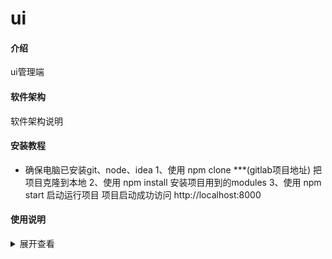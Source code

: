 # ui

#### 介绍
ui管理端

#### 软件架构
软件架构说明


#### 安装教程
- 确保电脑已安装git、node、idea
1、使用 npm clone ***(gitlab项目地址) 把项目克隆到本地
2、使用 npm install 安装项目用到的modules
3、使用 npm start 启动运行项目
项目启动成功访问 http://localhost:8000

#### 使用说明
<details>
<summary>展开查看</summary>
<pre><code>.
├── ui
│   ├── config
│   │   └── config.js(基本配置)
│   │   └── proxy.js(本地代理配置)
│   │   └── routes.js(路由配置)
│   │   └── theme.js(主体色系配置)
│   ├── dist(打包输出)
│   ├── mock(mock数据)
│   │   ├── mock (模拟数据文件)
│   ├── node_modules(安装包，执行npm install后自动出现此文件)
│   ├── public(公共文件,里面的文件打包时可以直接copy到打包文件dist内. 主要放置favicon)
│   ├── src
│   │   ├── assets (静态资源)
│   │   ├── components (公共组件)
│   │   │   └── loading(loading组件)
│   │   ├── data(数据请求文件)
│   │   │   └── Srvice(接口)
│   │   │   └── utils(全局方法)
│   │   ├── layout (外层布局)
│   │   ├── pages (router页面 umi约定名称)
│   │   │   └── home(首页)
│   │   │   └── member(学员管理)
│   │   │   │    └── sstudenttudent(学员信息)
│   │   │   │    └── contact(联系人信息)
│   │   │   │    └── progress(学习进度)
│   │   │   └── resource(资源中心)
│   │   │   │    └── examination(试卷库)
│   │   │   │    └── question(题库)
│   │   │   │    └── courseware(课件管理)
│   │   │   └── subject(学科管理)
│   │   │   │    └── category(学科类别)
│   │   │   │    └── course(科目信息)
│   │   │   └── system(系统设置)
│   │   │   │    └── account(账号管理)
│   │   │   │    └── permission(权限管理)
│   │   │   └── user(个人中心)
│   │   │   │   └── info(个人信息)
│   │   │   │   └── logout(退出登录)
│   │   │   │   └── login(登录页面)
│   │   │   └── website(官网管理)
│   │   │   │   └── consult(咨询管理)
│   │   │   └── 404.js(404页面)
│   │   │   └── document.ejs(HTML template)
│   │   │   └── index.js(首页--判断用户是否登录等)
│   │   ├── global.less (全局样式)
│   ├── env (环境变量)
│   ├── eslintrc 代码规范检查
│   ├── gitignore 忽略提交的代码
│   ├── Dockerfile Docker部署的文件
│   ├── package.json 入口页、所有依赖、以及项目启动打包编译
│   ├── README.md
│   ├── webpack.config.js webpack打包
├── 完结
.</code></pre>
</details>
